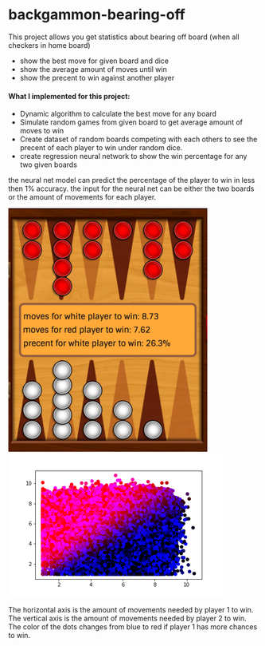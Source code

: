 # backgammon-bearing-off
This project allows you get statistics about bearing off board (when all checkers in home board)
* show the best move for given board and dice
* show the average amount of moves until win
* show the precent to win against another player

#### What I implemented for this project:
* Dynamic algorithm to calculate the best move for any board
* Simulate random games from given board to get average amount of moves to win
* Create dataset of random boards competing with each others to see the precent of each player to win under random dice.
* create regression neural network to show the win percentage for any two given boards


the neural net model can predict the percentage of the player to win in less then 1% accuracy.
the input for the neural net can be either the two boards or the amount of movements for each player.

<img src="https://github.com/rotem154154/backgammon-bearing-off/blob/main/backgammon_stats.jpg" width="400">




<img src="https://github.com/rotem154154/backgammon-bearing-off/blob/main/2_players_winner_plot.png">
<p>The horizontal axis is the amount of movements needed by player 1 to win.
The vertical axis is the amount of movements needed by player 2 to win.
The color of the dots changes from blue to red if player 1 has more chances to win.</p>
